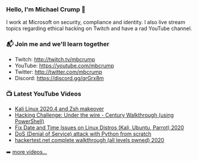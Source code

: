 ### Hello, I'm Michael Crump 👋

I work at Microsoft on security, compliance and identity. I also live stream topics regarding ethical hacking on Twitch and have a rad YouTube channel. 

### 📬 Join me and we'll learn together

- Twitch: http://twitch.tv/mbcrump
- YouTube: https://youtube.com/mbcrump
- Twitter: http://twitter.com/mbcrump
- Discord: https://discord.gg/qrGrx8m

### 📺 Latest YouTube Videos

<!-- YOUTUBE:START -->
- [Kali Linux 2020.4 and Zsh makeover](https://www.youtube.com/watch?v=mQGYePYXWVo)
- [Hacking Challenge: Under the wire - Century Walkthrough (using PowerShell)](https://www.youtube.com/watch?v=UXCc3WQNVQ0)
- [Fix Date and Time Issues on Linux Distros (Kali, Ubuntu, Parrot) 2020](https://www.youtube.com/watch?v=tG3YKVb8FCU)
- [DoS  (Denial of Service) attack with Python from scratch](https://www.youtube.com/watch?v=l2uUeXsMsF4)
- [hackertest.net complete walkthrough (all levels pwned) 2020](https://www.youtube.com/watch?v=2u7RpXT7Qz8)
<!-- YOUTUBE:END -->

➡️ [more videos...](https://youtube.com/mbcrump)

